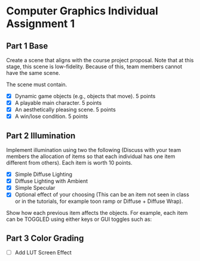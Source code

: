 # Computer Graphics Individual Assignment 1
 
## Part 1 Base

Create a scene that aligns with the course project proposal. Note that at this stage, this scene is low-fidelity. Because of this, team members cannot have the same scene.

The scene must contain.
- [x] Dynamic game objects (e.g., objects that move). 5 points
- [x] A playable main character. 5 points
- [x] An aesthetically pleasing scene. 5 points
- [x] A win/lose condition. 5 points

## Part 2 Illumination
 
Implement illumination using two the following (Discuss with your team members the allocation of items so that each individual has one item different from others). Each item is worth 10 points.
- [x] Simple Diffuse Lighting
- [x] Diffuse Lighting with Ambient
- [x] Simple Specular
- [x] Optional effect of your choosing (This can be an item not seen in class or in the tutorials, for example toon ramp or Diffuse + Diffuse Wrap).

Show how each previous item affects the objects. For example, each item can be TOGGLED using either keys or GUI toggles such as:

## Part 3 Color Grading

- [ ] Add LUT Screen Effect
